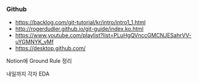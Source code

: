 ### Github
- https://backlog.com/git-tutorial/kr/intro/intro1_1.html
- http://rogerdudler.github.io/git-guide/index.ko.html
- https://www.youtube.com/playlist?list=PLuHgQVnccGMCNJESahrVV-uYGMNYK_vMf
- https://desktop.github.com/

Notion에 Ground Rule 정리

내일까지 각자 EDA
